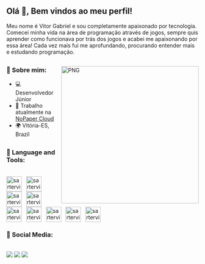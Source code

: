 ## Olá 👋, Bem vindos ao meu perfil!
<div>

 Meu nome é Vitor Gabriel e sou completamente apaixonado por tecnologia.
 Comecei minha vida na área de programação através de jogos, sempre quis aprender como funcionava por trás dos jogos e acabei me apaixonando por essa área! Cada vez mais fui me aprofundando, procurando entender mais e estudando programação.
</div>

##

<img align="right" alt="PNG" src="https://cdn.discordapp.com/attachments/1171086914640679053/1171087299979788358/computer-illustration_1.png?ex=655b670a&is=6548f20a&hm=6aaf24cf280de40dfee957c7913c394e8432851f96f7e600f90b75374e12925a&" width="360px"/>
  
### 🧐 Sobre mim:

- 💻  Desenvolvedor Júnior
- 🚀  Trabalho atualmente na [NoPaper Cloud](https://nopapercloud.com.br)
- 🌍  Vitória-ES, Brazil


##

### 🔨 Language and Tools:

<div style="display: inline_block"><br>
  <img align="center" alt="sartervitor-HTML" title="HTML" widht="40" height="40" src="https://cdn.jsdelivr.net/gh/devicons/devicon/icons/html5/html5-original.svg"> &nbsp;
  <img align="center" alt="sartervitor-CSS" title="CSS" widht="40" height="40" src="https://cdn.jsdelivr.net/gh/devicons/devicon/icons/css3/css3-original.svg" > &nbsp;
  <img align="center" alt="sartervitor-BOOTSTRAP" title="Boostrap" widht="40" height="40" src="https://cdn.jsdelivr.net/gh/devicons/devicon/icons/bootstrap/bootstrap-plain.svg"> &nbsp; 
  <img align="center" alt="sartervitor-CSHARP" title="Csharp" widht="40" height="40" src="https://cdn.jsdelivr.net/gh/devicons/devicon/icons/csharp/csharp-original.svg"> &nbsp; 
  <img align="center" alt="sartervitor-PHP" title="PHP" widht="40" height="40" src="https://cdn.jsdelivr.net/gh/devicons/devicon/icons/php/php-plain.svg" > &nbsp;
  <img align="center" alt="sartervitor-CI3" title="CodeIgniter 3" widht="40" height="40" src="https://cdn.jsdelivr.net/gh/devicons/devicon/icons/codeigniter/codeigniter-plain.svg" > &nbsp; 
  <img align="center" alt="sartervitor-JS" title="JavaScript" widht="40" height="40" src="https://cdn.jsdelivr.net/gh/devicons/devicon/icons/javascript/javascript-original.svg"> &nbsp; 
  <img align="center" alt="sartervitor-MYSQL" title="MySql" widht="40" height="40" src="https://cdn.jsdelivr.net/gh/devicons/devicon/icons/mysql/mysql-plain-wordmark.svg"> &nbsp;
  <img align="center" alt="sartervitor-LUA" title=".Lua" widht="40" height="40" src="https://cdn.jsdelivr.net/gh/devicons/devicon/icons/lua/lua-original.svg"> &nbsp;
</div>
          
### 💭 Social Media:

<div style="display: inline_block"><br>
  <a href="https://www.instagram.com/sartervitor/" target="_blank"><img src="https://img.shields.io/badge/Instagram-E4405F?style=for-the-badge&logo=instagram&logoColor=white"></a>
  <a href="https://www.linkedin.com/in/sartervitor/" target="_blank"><img src="https://img.shields.io/badge/LinkedIn-0077B5?style=for-the-badge&logo=linkedin&logoColor=white"></a>
  <a href="" target="_blank"><img src="https://img.shields.io/badge/Telegram-2CA5E0?style=for-the-badge&logo=telegram&logoColor=white"></a>
</div>



